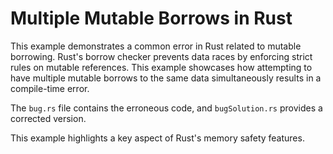 # Multiple Mutable Borrows in Rust

This example demonstrates a common error in Rust related to mutable borrowing. Rust's borrow checker prevents data races by enforcing strict rules on mutable references.  This example showcases how attempting to have multiple mutable borrows to the same data simultaneously results in a compile-time error.

The `bug.rs` file contains the erroneous code, and `bugSolution.rs` provides a corrected version.

This example highlights a key aspect of Rust's memory safety features.
